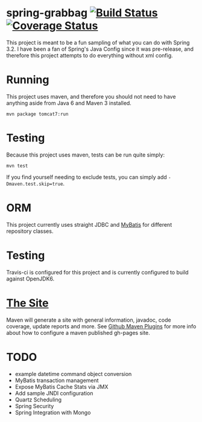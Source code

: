 # spring-grabbag [![Build Status](https://travis-ci.org/LanyonM/spring-grabbag.png?branch=master)](https://travis-ci.org/LanyonM/spring-grabbag) [![Coverage Status](https://coveralls.io/repos/LanyonM/spring-grabbag/badge.png)](https://coveralls.io/r/LanyonM/spring-grabbag)
This project is meant to be a fun sampling of what you can do with Spring 3.2.  I have been a fan of Spring's Java Config since it was pre-release, and therefore this project attempts to do everything without xml config.

# Running
This project uses maven, and therefore you should not need to have anything aside from Java 6 and Maven 3 installed.

    mvn package tomcat7:run

# Testing
Because this project uses maven, tests can be run quite simply:

    mvn test

If you find yourself needing to exclude tests, you can simply add ``-Dmaven.test.skip=true``.

# ORM
This project currently uses straight JDBC and [MyBatis](http://mybatis.github.com/spring/) for different repository classes.

# Testing
Travis-ci is configured for this project and is currently configured to build against OpenJDK6.

# [The Site](http://lanyonm.github.com/spring-grabbag/)
Maven will generate a site with general information, javadoc, code coverage, update reports and more. See [Github Maven Plugins](https://github.com/github/maven-plugins) for more info about how to configure a maven published gh-pages site.

# TODO

* example datetime command object conversion
* MyBatis transaction management
* Expose MyBatis Cache Stats via JMX
* Add sample JNDI configuration
* Quartz Scheduling
* Spring Security
* Spring Integration with Mongo

